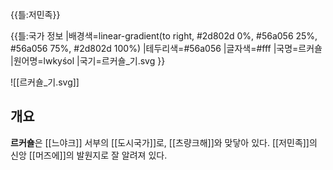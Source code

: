 {{틀:저민족}}

{{틀:국가 정보
|배경색=linear-gradient(to right, #2d802d 0%, #56a056 25%, #56a056 75%, #2d802d 100%)
|테두리색=#56a056
|글자색=#fff
|국명=르커숄
|원어명=lwkyśol
|국기=르커숄_기.svg
}}

![[르커숄_기.svg]]

## 개요
**르커숄**은 [[느야크]] 서부의 [[도시국가]]로, [[츠량크해]]와 맞닿아 있다. 
[[저민족]]의 신앙 [[머즈에]]의 발원지로 잘 알려져 있다.
